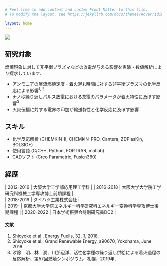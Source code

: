 ```yaml
---
# Feel free to add content and custom Front Matter to this file.
# To modify the layout, see https://jekyllrb.com/docs/themes/#overriding-theme-defaults

layout: home
---
```


![]({{site.baseurl}}/assets/flame_disturbed.JPG)

## 研究対象
燃焼現象に対して非平衡プラズマなどの放電が与える影響を実験・数値解析により探求しています．
- アンモニアの層流燃焼速度・着火遅れ時間に対する非平衡プラズマの化学反応による影響<sup>1, 2</sup>
- ナノ秒繰り返しパルス放電における放電のパラメータが着火特性に及ぼす影響<sup>3</sup>
- 火炎伝播に対する電界の印加が輸送特性と化学反応に及ぼす影響

## スキル
- 化学反応解析 (CHEMKIN-II, CHEMKIN-PRO, Cantera, ZDPlasKin, BOLSIG+)
- 使用言語 (C/C++, Python, FORTRAN, matlab)
- CADソフト (Creo Parametric, Fusion360)

## 経歴

| 2012-2016 | 大阪大学工学部応用理工学科 | 
| 2016-2018 | 大阪大学大学院工学研究科機械工学専攻博士前期課程 |  
| 2018-2019 | ダイハツ工業株式会社 |  
| 2019- | 京都大学大学院エネルギー科学研究科エネルギー変換科学専攻博士後期課程 |
| 2020-2022 | 日本学術振興会特別研究員DC2 |

  
#### 文献
1. [Shioyoke et al., Energy Fuells, 32, 3, 2018.](https://pubs.acs.org/doi/abs/10.1021/acs.energyfuels.7b02733)
2. Shioyoke et al., Grand Renewable Energy, a90670, Yokohama, June 2018.
3. 汐除　明、林　潤、川那辺洋、活性化学種の繰り返し供給による着火過程の反応解析、第57回燃焼シンポジウム、札幌、2019年．
